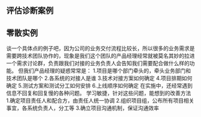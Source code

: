 ## 评估诊断案例



## 零散实例

谈一个具体点的例子吧，因为公司的业务交付流程比较长，所以很多的业务需求是需要跨技术团队协作的，现象是我们这个团队的产品经理经常就被莫名其妙的拉进一个需求讨论群，负责跟我们对接的业务负责人会告知我们需要配合做什么样的功能。
但我们产品经理的疑惑常常是：
1.项目是哪个部门牵头的，牵头业务部门和技术团队是哪个
2.各系统的对接人是谁
3.技术对接方案如何确定
4.项目排期如何确定
5.测试方案和测试分工如何安排
6.上线顺序如何确定
在实施中，还经常遇到信息不回复和回复慢的各种问题。
学习敏捷，针对这些问题，能想到的改善方法
1.确定项目责任人和配合方，由责任人统一协调
2.组织项目组，公布所有项目相关事宜，各系统负责人，分工等
3.确立项目沟通机制，保证沟通效率